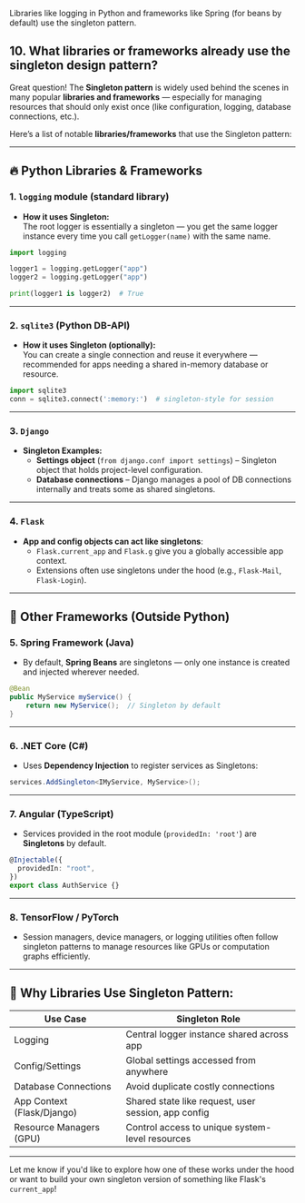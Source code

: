 Libraries like logging in Python and frameworks like Spring (for beans by default) use the singleton pattern.

## 10. What libraries or frameworks already use the singleton design pattern?

Great question! The **Singleton pattern** is widely used behind the scenes in many popular **libraries and frameworks** — especially for managing resources that should only exist once (like configuration, logging, database connections, etc.).

Here’s a list of notable **libraries/frameworks** that use the Singleton pattern:

---

## 🔥 **Python Libraries & Frameworks**

### 1. **`logging` module (standard library)**

- **How it uses Singleton:**  
  The root logger is essentially a singleton — you get the same logger instance every time you call `getLogger(name)` with the same name.

```python
import logging

logger1 = logging.getLogger("app")
logger2 = logging.getLogger("app")

print(logger1 is logger2)  # True
```

---

### 2. **`sqlite3` (Python DB-API)**

- **How it uses Singleton (optionally):**  
  You can create a single connection and reuse it everywhere — recommended for apps needing a shared in-memory database or resource.

```python
import sqlite3
conn = sqlite3.connect(':memory:')  # singleton-style for session
```

---

### 3. **`Django`**

- **Singleton Examples:**
  - **Settings object** (`from django.conf import settings`) – Singleton object that holds project-level configuration.
  - **Database connections** – Django manages a pool of DB connections internally and treats some as shared singletons.

---

### 4. **`Flask`**

- **App and config objects can act like singletons**:
  - `Flask.current_app` and `Flask.g` give you a globally accessible app context.
  - Extensions often use singletons under the hood (e.g., `Flask-Mail`, `Flask-Login`).

---

## 🧱 **Other Frameworks (Outside Python)**

### 5. **Spring Framework (Java)**

- By default, **Spring Beans** are singletons — only one instance is created and injected wherever needed.

```java
@Bean
public MyService myService() {
    return new MyService();  // Singleton by default
}
```

---

### 6. **.NET Core (C#)**

- Uses **Dependency Injection** to register services as Singletons:

```csharp
services.AddSingleton<IMyService, MyService>();
```

---

### 7. **Angular (TypeScript)**

- Services provided in the root module (`providedIn: 'root'`) are **Singletons** by default.

```ts
@Injectable({
  providedIn: "root",
})
export class AuthService {}
```

---

### 8. **TensorFlow / PyTorch**

- Session managers, device managers, or logging utilities often follow singleton patterns to manage resources like GPUs or computation graphs efficiently.

---

## 🧠 Why Libraries Use Singleton Pattern:

| Use Case                   | Singleton Role                                      |
| -------------------------- | --------------------------------------------------- |
| Logging                    | Central logger instance shared across app           |
| Config/Settings            | Global settings accessed from anywhere              |
| Database Connections       | Avoid duplicate costly connections                  |
| App Context (Flask/Django) | Shared state like request, user session, app config |
| Resource Managers (GPU)    | Control access to unique system-level resources     |

---

Let me know if you'd like to explore how one of these works under the hood or want to build your own singleton version of something like Flask's `current_app`!
